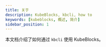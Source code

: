 ```yaml
---
title: 关于
description: KubeBlocks, kbcli, how to
keywords: [kubeblocks, 概述, 简介]
sidebar_position: 1
---
```


本文档介绍了如何通过 `kbcli` 使用 KubeBlocks。
